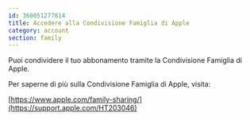 ```yaml
---
id: 360051277814
title: Accedere alla Condivisione Famiglia di Apple
category: account
section: family
---
```

Puoi condividere il tuo abbonamento tramite la Condivisione Famiglia di Apple.

Per saperne di più sulla Condivisione Famiglia di Apple, visita:

[https://www.apple.com/family-sharing/](https://support.apple.com/HT203046)

